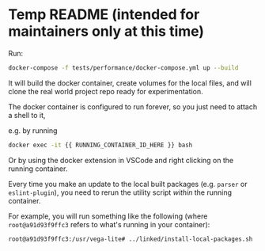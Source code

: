 # Temp README (intended for maintainers only at this time)

Run:

```sh
docker-compose -f tests/performance/docker-compose.yml up --build
```

It will build the docker container, create volumes for the local files, and will clone the real world project repo ready for experimentation.

The docker container is configured to run forever, so you just need to attach a shell to it,

e.g. by running

```sh
docker exec -it {{ RUNNING_CONTAINER_ID_HERE }} bash
```

Or by using the docker extension in VSCode and right clicking on the running container.

Every time you make an update to the local built packages (e.g. `parser` or `eslint-plugin`), you need to rerun
the utility script _within_ the running container.

For example, you will run something like the following (where `root@a91d93f9ffc3` refers to what's running in your container):

```sh
root@a91d93f9ffc3:/usr/vega-lite# ../linked/install-local-packages.sh
```
